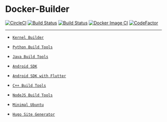 # Docker-Builder

[![CircleCI](https://circleci.com/gh/crazyuploader/Docker-Builder/tree/master.svg?style=svg)](https://circleci.com/gh/crazyuploader/Docker-Builder/tree/master)
[![Build Status](https://travis-ci.com/crazyuploader/Docker-Builder.svg?branch=master)](https://travis-ci.com/crazyuploader/Docker-Builder)
[![Build Status](https://crazyuploader.semaphoreci.com/badges/Docker-Builder.svg)](https://crazyuploader.semaphoreci.com/projects/Docker-Builder)
[![Docker Image CI](https://github.com/crazyuploader/Docker-Builder/workflows/Docker%20Image%20CI/badge.svg)](https://github.com/crazyuploader/Docker-Builder/actions)
[![CodeFactor](https://www.codefactor.io/repository/github/crazyuploader/docker-builder/badge/master)](https://www.codefactor.io/repository/github/crazyuploader/docker-builder/overview/master)

---

- [`Kernel Builder`](kernel_build/Dockerfile)

- [`Python Build Tools`](python_build_tools/Dockerfile)

- [`Java Build Tools`](java_build_tools/Dockerfile)

- [`Android SDK`](android_sdk/Dockerfile)

- [`Android SDK with Flutter`](android_sdk_flutter/Dockerfile)

- [`C++ Build Tools`](cpp_build_tools/Dockerfile)

- [`NodeJS Build Tools`](node_build_tools/Dockerfile)

- [`Minimal Ubuntu`](minimal_ubuntu/Dockerfile)

- [`Hugo Site Generator`](hugo/Dockerfile)
